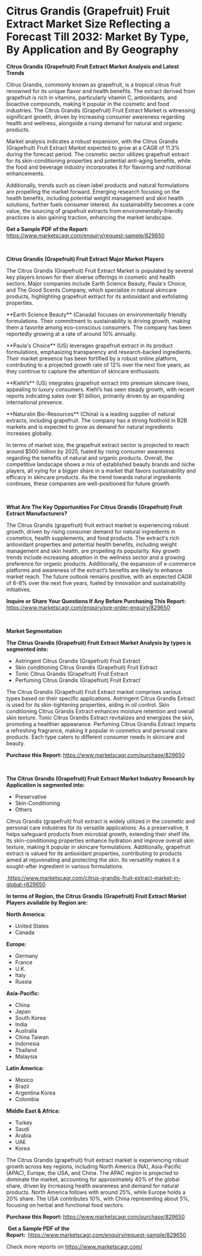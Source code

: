 <p><h1>Citrus Grandis (Grapefruit) Fruit Extract Market Size Reflecting a Forecast Till 2032: Market By Type, By Application and By Geography</h1></p><p><strong>Citrus Grandis (Grapefruit) Fruit Extract Market Analysis and Latest Trends</strong></p>
<p><p>Citrus Grandis, commonly known as grapefruit, is a tropical citrus fruit renowned for its unique flavor and health benefits. The extract derived from grapefruit is rich in vitamins, particularly vitamin C, antioxidants, and bioactive compounds, making it popular in the cosmetic and food industries. The Citrus Grandis (Grapefruit) Fruit Extract Market is witnessing significant growth, driven by increasing consumer awareness regarding health and wellness, alongside a rising demand for natural and organic products. </p><p>Market analysis indicates a robust expansion, with the Citrus Grandis (Grapefruit) Fruit Extract Market expected to grow at a CAGR of 11.3% during the forecast period. The cosmetic sector utilizes grapefruit extract for its skin-conditioning properties and potential anti-aging benefits, while the food and beverage industry incorporates it for flavoring and nutritional enhancements. </p><p>Additionally, trends such as clean label products and natural formulations are propelling the market forward. Emerging research focusing on the health benefits, including potential weight management and skin health solutions, further fuels consumer interest. As sustainability becomes a core value, the sourcing of grapefruit extracts from environmentally-friendly practices is also gaining traction, enhancing the market landscape.</p></p>
<p><strong>Get a Sample PDF of the Report:&nbsp;</strong> <a href="https://www.marketscagr.com/enquiry/request-sample/829650?utm_campaign=2994&utm_medium=2&utm_source=Github&utm_content=ia&utm_term=25032025&utm_id=citrus-grandis-grapefruit-fruit-extract">https://www.marketscagr.com/enquiry/request-sample/829650</a></p>
<p>&nbsp;</p>
<p><strong>Citrus Grandis (Grapefruit) Fruit Extract Major Market Players</strong></p>
<p><p>The Citrus Grandis (Grapefruit) Fruit Extract Market is populated by several key players known for their diverse offerings in cosmetic and health sectors. Major companies include Earth Science Beauty, Paula's Choice, and The Good Scents Company, which specialize in natural skincare products, highlighting grapefruit extract for its antioxidant and exfoliating properties. </p><p>**Earth Science Beauty** (Canada) focuses on environmentally friendly formulations. Their commitment to sustainability is driving growth, making them a favorite among eco-conscious consumers. The company has been reportedly growing at a rate of around 10% annually.</p><p>**Paula's Choice** (US) leverages grapefruit extract in its product formulations, emphasizing transparency and research-backed ingredients. Their market presence has been fortified by a robust online platform, contributing to a projected growth rate of 12% over the next five years, as they continue to capture the attention of skincare enthusiasts.</p><p>**Kiehl’s** (US) integrates grapefruit extract into premium skincare lines, appealing to luxury consumers. Kiehl’s has seen steady growth, with recent reports indicating sales over $1 billion, primarily driven by an expanding international presence.</p><p>**Naturalin Bio-Resources** (China) is a leading supplier of natural extracts, including grapefruit. The company has a strong foothold in B2B markets and is expected to grow as demand for natural ingredients increases globally.</p><p>In terms of market size, the grapefruit extract sector is projected to reach around $500 million by 2025, fueled by rising consumer awareness regarding the benefits of natural and organic products. Overall, the competitive landscape shows a mix of established beauty brands and niche players, all vying for a bigger share in a market that favors sustainability and efficacy in skincare products. As the trend towards natural ingredients continues, these companies are well-positioned for future growth.</p></p>
<p>&nbsp;</p>
<p><strong>What Are The Key Opportunities For Citrus Grandis (Grapefruit) Fruit Extract Manufacturers?</strong></p>
<p><p>The Citrus Grandis (grapefruit) fruit extract market is experiencing robust growth, driven by rising consumer demand for natural ingredients in cosmetics, health supplements, and food products. The extract's rich antioxidant properties and potential health benefits, including weight management and skin health, are propelling its popularity. Key growth trends include increasing adoption in the wellness sector and a growing preference for organic products. Additionally, the expansion of e-commerce platforms and awareness of the extract’s benefits are likely to enhance market reach. The future outlook remains positive, with an expected CAGR of 6-8% over the next five years, fueled by innovation and sustainability initiatives.</p></p>
<p><strong>Inquire or Share Your Questions If Any Before Purchasing This Report:</strong> <a href="https://www.marketscagr.com/enquiry/pre-order-enquiry/829650?utm_campaign=2994&utm_medium=2&utm_source=Github&utm_content=ia&utm_term=25032025&utm_id=citrus-grandis-grapefruit-fruit-extract">https://www.marketscagr.com/enquiry/pre-order-enquiry/829650</a></p>
<p>&nbsp;</p>
<p><strong>Market Segmentation</strong></p>
<p><strong>The Citrus Grandis (Grapefruit) Fruit Extract Market Analysis by types is segmented into:</strong></p>
<p><ul><li>Astringent Citrus Grandis (Grapefruit) Fruit Extract</li><li>Skin conditioning Citrus Grandis (Grapefruit) Fruit Extract</li><li>Tonic Citrus Grandis (Grapefruit) Fruit Extract</li><li>Perfuming Citrus Grandis (Grapefruit) Fruit Extract</li></ul></p>
<p><p>The Citrus Grandis (Grapefruit) Fruit Extract market comprises various types based on their specific applications. Astringent Citrus Grandis Extract is used for its skin-tightening properties, aiding in oil control. Skin conditioning Citrus Grandis Extract enhances moisture retention and overall skin texture. Tonic Citrus Grandis Extract revitalizes and energizes the skin, promoting a healthier appearance. Perfuming Citrus Grandis Extract imparts a refreshing fragrance, making it popular in cosmetics and personal care products. Each type caters to different consumer needs in skincare and beauty.</p></p>
<p><strong>Purchase this Report:&nbsp;</strong><a href="https://www.marketscagr.com/purchase/829650?utm_campaign=2994&utm_medium=2&utm_source=Github&utm_content=ia&utm_term=25032025&utm_id=citrus-grandis-grapefruit-fruit-extract">https://www.marketscagr.com/purchase/829650</a></p>
<p>&nbsp;</p>
<p><strong>The Citrus Grandis (Grapefruit) Fruit Extract Market Industry Research by Application is segmented into:</strong></p>
<p><ul><li>Preservative</li><li>Skin-Conditioning</li><li>Others</li></ul></p>
<p><p>Citrus Grandis (grapefruit) fruit extract is widely utilized in the cosmetic and personal care industries for its versatile applications. As a preservative, it helps safeguard products from microbial growth, extending their shelf life. Its skin-conditioning properties enhance hydration and improve overall skin texture, making it popular in skincare formulations. Additionally, grapefruit extract is valued for its antioxidant properties, contributing to products aimed at rejuvenating and protecting the skin. Its versatility makes it a sought-after ingredient in various formulations.</p></p>
<p><a href="https://www.marketscagr.com/citrus-grandis-fruit-extract-market-in-global-r829650?utm_campaign=2994&utm_medium=2&utm_source=Github&utm_content=ia&utm_term=25032025&utm_id=citrus-grandis-grapefruit-fruit-extract">&nbsp;https://www.marketscagr.com/citrus-grandis-fruit-extract-market-in-global-r829650</a></p>
<p><strong>In terms of Region, the Citrus Grandis (Grapefruit) Fruit Extract Market Players available by Region are:</strong></p>
<p>
    <p> <strong> North America: </strong>
        <ul>
            <li>United States</li>
            <li>Canada</li>
        </ul>
        </p> 
    <p> <strong> Europe: </strong>
        <ul>
            <li>Germany</li>
            <li>France</li>
            <li>U.K.</li>
            <li>Italy</li>
            <li>Russia</li>
        </ul>
        </p> 
    <p> <strong> Asia-Pacific: </strong>
        <ul>
            <li>China</li>
            <li>Japan</li>
            <li>South Korea</li>
            <li>India</li>
            <li>Australia</li>
            <li>China Taiwan</li>
            <li>Indonesia</li>
            <li>Thailand</li>
            <li>Malaysia</li>
        </ul>
        </p> 
    <p> <strong> Latin America: </strong>
        <ul>
            <li>Mexico</li>
            <li>Brazil</li>
            <li>Argentina Korea</li>
            <li>Colombia</li>
        </ul>
        </p> 
    <p> <strong> Middle East & Africa: </strong>
        <ul>
            <li>Turkey</li>
            <li>Saudi</li>
            <li>Arabia</li>
            <li>UAE</li>
            <li>Korea</li>
        </ul>
    </p>
    </p>
<p><p>The Citrus Grandis (grapefruit) fruit extract market is experiencing robust growth across key regions, including North America (NA), Asia-Pacific (APAC), Europe, the USA, and China. The APAC region is projected to dominate the market, accounting for approximately 40% of the global share, driven by increasing health awareness and demand for natural products. North America follows with around 25%, while Europe holds a 20% share. The USA contributes 10%, with China representing about 5%, focusing on herbal and functional food sectors.</p></p>
<p><strong>Purchase this Report: </strong><a href="https://www.marketscagr.com/purchase/829650?utm_campaign=2994&utm_medium=2&utm_source=Github&utm_content=ia&utm_term=25032025&utm_id=citrus-grandis-grapefruit-fruit-extract">https://www.marketscagr.com/purchase/829650</a></p>
<p>&nbsp;<strong>Get a Sample PDF of the Report:&nbsp;&nbsp;</strong><a href="https://www.marketscagr.com/enquiry/request-sample/829650?utm_campaign=2994&utm_medium=2&utm_source=Github&utm_content=ia&utm_term=25032025&utm_id=citrus-grandis-grapefruit-fruit-extract">https://www.marketscagr.com/enquiry/request-sample/829650</a></p>
<p><strong></strong></p>
<p>Check more reports on <a href="https://www.marketscagr.com/?utm_campaign=2994&utm_medium=2&utm_source=Github&utm_content=ia&utm_term=25032025&utm_id=citrus-grandis-grapefruit-fruit-extract">https://www.marketscagr.com/</a></p>